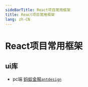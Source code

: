```yaml
---
sideBarTitle: React项目常用框架
title: React项目常用框架
lang: zh-CN
---
```


# React项目常用框架

## ui库
- pc端
[蚂蚁金服`antdesign`](https://ant-design.gitee.io/index-cn)